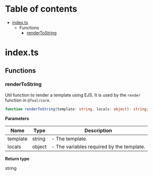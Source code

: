 # Table of contents

* [index.ts][SourceFile-0]
    * Functions
        * [renderToString][FunctionDeclaration-0]

# index.ts

## Functions

### renderToString

Util function to render a template using EJS. It is used by the `render` function in `@foal/core`.

```typescript
function renderToString(template: string, locals: object): string;
```

**Parameters**

| Name     | Type   | Description                               |
| -------- | ------ | ----------------------------------------- |
| template | string | - The template.                           |
| locals   | object | - The variables required by the template. |

**Return type**

string

[SourceFile-0]: index.md#indexts
[FunctionDeclaration-0]: index.md#rendertostring